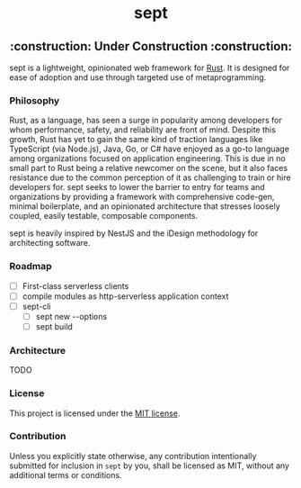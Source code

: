 <h1 align="center">
  sept
</h1>

<h2 align="center">
  :construction:  Under Construction  :construction:
</h2>

<p>
  sept is a lightweight, opinionated web framework for <a href="https://www.rust-lang.org/" target="_blank">Rust</a>. It is designed for ease of adoption and use through targeted use of metaprogramming.
</p1>

### Philosophy

Rust, as a language, has seen a surge in popularity among developers for whom performance, safety, and reliability are front of mind. Despite this growth, Rust has yet to gain the same kind of traction languages like TypeScript (via Node.js), Java, Go, or C# have enjoyed as a go-to language among organizations focused on application engineering. This is due in no small part to Rust being a relative newcomer on the scene, but it also faces resistance due to the common perception of it as challenging to train or hire developers for. sept seeks to lower the barrier to entry for teams and organizations by providing a framework with comprehensive code-gen, minimal boilerplate, and an opinionated architecture that stresses loosely coupled, easily testable, composable components.

sept is heavily inspired by NestJS and the iDesign methodology for architecting software.

### Roadmap

- [ ] First-class serverless clients
- [ ] compile modules as http-serverless application context
- [ ] sept-cli
  - [ ] sept new --options
  - [ ] sept build

### Architecture

TODO

### License

This project is licensed under the [MIT license](https://github.com/JHegarty14/arbite/blob/main/LICENSE).

### Contribution

Unless you explicitly state otherwise, any contribution intentionally submitted for inclusion in `sept` by you, shall be licensed as MIT, without any additional terms or conditions.

